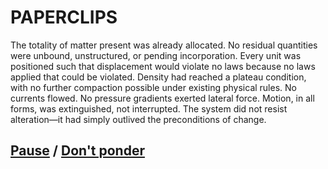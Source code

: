 # PAPERCLIPS

The totality of matter present was already allocated. No residual quantities were unbound, unstructured, or pending incorporation. Every unit was positioned such that displacement would violate no laws because no laws applied that could be violated. Density had reached a plateau condition, with no further compaction possible under existing physical rules. No currents flowed. No pressure gradients exerted lateral force. Motion, in all forms, was extinguished, not interrupted. The system did not resist alteration—it had simply outlived the preconditions of change.

## [Pause](page-ebd48f09c5b48e44) / [Don't ponder](page-003e8c35650aa103)
